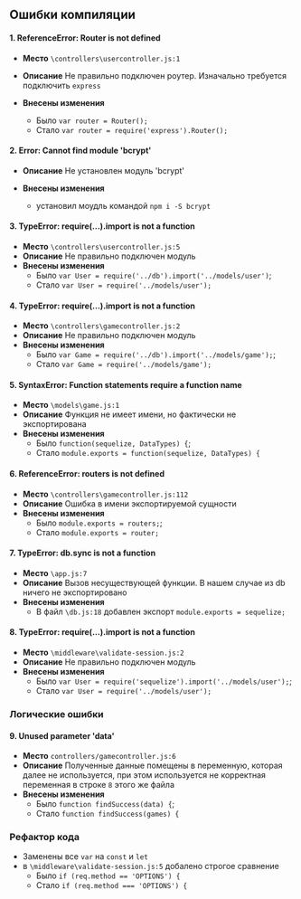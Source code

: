 ## Ошибки компиляции
#### 1. ReferenceError: Router is not defined
- **Место** `\controllers\usercontroller.js:1`
- **Описание** Не правильно подключен роутер. Изначально требуется подключить `express`

- **Внесены изменения**
    - Было `var router = Router();`
    - Стало  `var router = require('express').Router();`
    
#### 2. Error: Cannot find module 'bcrypt'
- **Описание** Не установлен модуль 'bcrypt'

- **Внесены изменения**
    - установил моудль командой `npm i -S bcrypt`

#### 3. TypeError: require(...).import is not a function
- **Место** `\controllers\usercontroller.js:5`
- **Описание** Не правильно подключен модуль
- **Внесены изменения**
    - Было `var User = require('../db').import('../models/user')`;
    - Стало  `var User = require('../models/user');`

#### 4. TypeError: require(...).import is not a function
- **Место** `\controllers\gamecontroller.js:2`
- **Описание** Не правильно подключен модуль
- **Внесены изменения**
    - Было `var Game = require('../db').import('../models/game');`;
    - Стало  `var Game = require('../models/game');`

#### 5. SyntaxError: Function statements require a function name
- **Место** `\models\game.js:1`
- **Описание** Функция не имеет имени, но фактически не экспортирована
- **Внесены изменения**
    - Было `function(sequelize, DataTypes) {`;
    - Стало  `module.exports = function(sequelize, DataTypes) {`
    
#### 6. ReferenceError: routers is not defined
- **Место** `\controllers\gamecontroller.js:112`
- **Описание** Ошибка в имени экспортируемой сущности
- **Внесены изменения**
    - Было `module.exports = routers;`;
    - Стало  `module.exports = router;`

#### 7. TypeError: db.sync is not a function
- **Место** `\app.js:7`
- **Описание** Вызов несуществующей функции. В нашем случае из db ничего не экспортировано
- **Внесены изменения**
    - В файл `\db.js:18` добавлен экспорт `module.exports = sequelize;`

#### 8. TypeError: require(...).import is not a function
- **Место** `\middleware\validate-session.js:2`
- **Описание** Не правильно подключен модуль
- **Внесены изменения**
    - Было `var User = require('sequelize').import('../models/user');`;
    - Стало  `var User = require('../models/user');`


### Логические ошибки

#### 9. Unused parameter 'data'
- **Место** `controllers/gamecontroller.js:6`
- **Описание** Полученные данные помещены в переменную, которая далее не используется, при этом используется не корректная переменная в строке `8` этого же файла
- **Внесены изменения**
    - Было `function findSuccess(data) {`;
    - Стало  `function findSuccess(games) {`


### Рефактор кода

- Заменены все `var` на  `const` и `let`
- в `\middleware\validate-session.js:5` добалено строгое сравнение
    - Было `if (req.method == 'OPTIONS') {`
    - Стало `if (req.method === 'OPTIONS') {`
